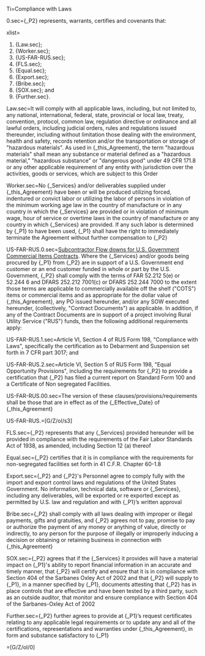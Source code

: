 Ti=Compliance with Laws

0.sec={_P2} represents, warrants, certifies and covenants that:

xlist=<ol><li>{Law.sec};</li><li>{Worker.sec};</li><li>{US-FAR-RUS.sec};</li><li>{FLS.sec};</li><li>{Equal.sec};</li><li>{Export.sec};</li><li>{Bribe.sec};</li><li>{SOX.sec}; and</li><li>{Further.sec}.</li></ol>

Law.sec=It will comply with all applicable laws, including, but not limited to, any national, international, federal, state, provincial or local law, treaty, convention, protocol, common law, regulation directive or ordinance and all lawful orders, including judicial orders, rules and regulations issued thereunder, including without limitation those dealing with the environment, health and safety, records retention and/or the transportation or storage of "hazardous materials". As used in {_this_Agreement}, the term "hazardous materials" shall mean any substance or material defined as a "hazardous material," "hazardous substance" or "dangerous good" under 49 CFR 171.8 or any other applicable requirement of any entity with jurisdiction over the activities, goods or services, which are subject to this Order

Worker.sec=No {_Services} and/or deliverables supplied under {_this_Agreement} have been or will be produced utilizing forced, indentured or convict labor or utilizing the labor of persons in violation of the minimum working age law in the country of manufacture or in any country in which the {_Services} are provided or in violation of minimum wage, hour of service or overtime laws in the country of manufacture or any country in which {_Services} are provided. If any such labor is determined by {_P1} to have been used, {_P1} shall have the right to immediately terminate the Agreement without further compensation to {_P2}

US-FAR-RUS.0.sec=<u>Subcontractor Flow downs for U.S. Government Commercial Items Contracts</u>. Where the {_Services} and/or goods being procured by {_P1} from {_P2} are in support of a U.S. Government end customer or an end customer funded in whole or part by the U.S. Government, {_P2} shall comply with the terms of FAR 52.212 5(e) or 52.244 6 and DFARS 252.212 7001(c) or DFARS 252.244 7000 to the extent those terms are applicable to commercially available off the shelf ("COTS") items or commercial items and as appropriate for the dollar value of {_this_Agreement}, any PO issued hereunder, and/or any SOW executed hereunder, (collectively, "Contract Documents") as applicable. In addition, if any of the Contract Documents are in support of a project involving Rural Utility Service ("RUS") funds, then the following additional requirements apply:

US-FAR-RUS.1.sec=Article VI, Section 4 of RUS Form 198, "Compliance with Laws", specifically the certification as to Debarment and Suspension set forth in 7 CFR part 3017; and

US-FAR-RUS.2.sec=Article VI, Section 5 of RUS Form 198, "Equal Opportunity Provisions", including the requirements for {_P2} to provide a certification that {_P2} has filed a current report on Standard Form 100 and a Certificate of Non segregated Facilities.

US-FAR-RUS.00.sec=The version of these clauses/provisions/requirements shall be those that are in effect as of the {_Effective_Date} of {_this_Agreement}

US-FAR-RUS.=[G/Z/ol/s3]

FLS.sec={_P2} represents that any {_Services} provided hereunder will be provided in compliance with the requirements of the Fair Labor Standards Act of 1938, as amended, including Section 12 (a) thereof

Equal.sec={_P2} certifies that it is in compliance with the requirements for non-segregated facilities set forth in 41 C.F.R. Chapter 60-1.8

Export.sec={_P2} and {_P2}'s Personnel agree to comply fully with the import and export control laws and regulations of the United States Government. No information, technical data, software or {_Services}, including any deliverables, will be exported or re exported except as permitted by U.S. law and regulation and with {_P1}’s written approval

Bribe.sec={_P2} shall comply with all laws dealing with improper or illegal payments, gifts and gratuities, and {_P2} agrees not to pay, promise to pay or authorize the payment of any money or anything of value, directly or indirectly, to any person for the purpose of illegally or improperly inducing a decision or obtaining or retaining business in connection with {_this_Agreement}

SOX.sec={_P2} agrees that if the {_Services} it provides will have a material impact on {_P1}'s ability to report financial information in an accurate and timely manner, that {_P2} will certify and ensure that it is in compliance with Section 404 of the Sarbanes Oxley Act of 2002 and that {_P2} will supply to {_P1}, in a manner specified by {_P1}, documents attesting that {_P2} has in place controls that are effective and have been tested by a third party, such as an outside auditor, that monitor and ensure compliance with Section 404 of the Sarbanes-Oxley Act of 2002

Further.sec={_P2} further agrees to provide at {_P1}’s request certificates relating to any applicable legal requirements or to update any and all of the certifications, representations and warranties under {_this_Agreement}, in form and substance satisfactory to {_P1}

=[G/Z/ol/0]
